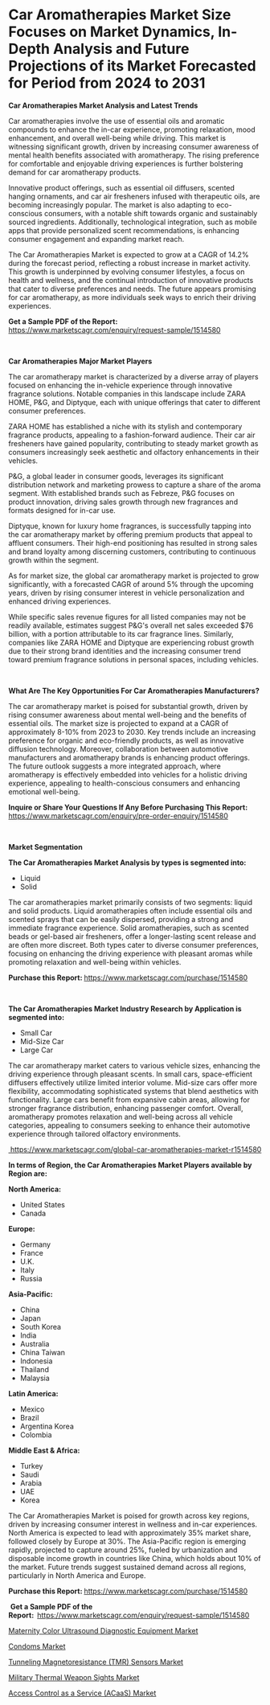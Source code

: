 <p><h1>Car Aromatherapies Market Size Focuses on Market Dynamics, In-Depth Analysis and Future Projections of its Market Forecasted for Period from 2024 to 2031</h1></p><p><strong>Car Aromatherapies Market Analysis and Latest Trends</strong></p>
<p><p>Car aromatherapies involve the use of essential oils and aromatic compounds to enhance the in-car experience, promoting relaxation, mood enhancement, and overall well-being while driving. This market is witnessing significant growth, driven by increasing consumer awareness of mental health benefits associated with aromatherapy. The rising preference for comfortable and enjoyable driving experiences is further bolstering demand for car aromatherapy products.</p><p>Innovative product offerings, such as essential oil diffusers, scented hanging ornaments, and car air fresheners infused with therapeutic oils, are becoming increasingly popular. The market is also adapting to eco-conscious consumers, with a notable shift towards organic and sustainably sourced ingredients. Additionally, technological integration, such as mobile apps that provide personalized scent recommendations, is enhancing consumer engagement and expanding market reach.</p><p>The Car Aromatherapies Market is expected to grow at a CAGR of 14.2% during the forecast period, reflecting a robust increase in market activity. This growth is underpinned by evolving consumer lifestyles, a focus on health and wellness, and the continual introduction of innovative products that cater to diverse preferences and needs. The future appears promising for car aromatherapy, as more individuals seek ways to enrich their driving experiences.</p></p>
<p><strong>Get a Sample PDF of the Report:&nbsp;</strong> <a href="https://www.marketscagr.com/enquiry/request-sample/1514580?utm_campaign=1683&utm_medium=2&utm_source=Github&utm_content=ia&utm_term=27102024&utm_id=car-aromatherapies">https://www.marketscagr.com/enquiry/request-sample/1514580</a></p>
<p>&nbsp;</p>
<p><strong>Car Aromatherapies Major Market Players</strong></p>
<p><p>The car aromatherapy market is characterized by a diverse array of players focused on enhancing the in-vehicle experience through innovative fragrance solutions. Notable companies in this landscape include ZARA HOME, P&G, and Diptyque, each with unique offerings that cater to different consumer preferences.</p><p>ZARA HOME has established a niche with its stylish and contemporary fragrance products, appealing to a fashion-forward audience. Their car air fresheners have gained popularity, contributing to steady market growth as consumers increasingly seek aesthetic and olfactory enhancements in their vehicles.</p><p>P&G, a global leader in consumer goods, leverages its significant distribution network and marketing prowess to capture a share of the aroma segment. With established brands such as Febreze, P&G focuses on product innovation, driving sales growth through new fragrances and formats designed for in-car use.</p><p>Diptyque, known for luxury home fragrances, is successfully tapping into the car aromatherapy market by offering premium products that appeal to affluent consumers. Their high-end positioning has resulted in strong sales and brand loyalty among discerning customers, contributing to continuous growth within the segment.</p><p>As for market size, the global car aromatherapy market is projected to grow significantly, with a forecasted CAGR of around 5% through the upcoming years, driven by rising consumer interest in vehicle personalization and enhanced driving experiences.</p><p>While specific sales revenue figures for all listed companies may not be readily available, estimates suggest P&G's overall net sales exceeded $76 billion, with a portion attributable to its car fragrance lines. Similarly, companies like ZARA HOME and Diptyque are experiencing robust growth due to their strong brand identities and the increasing consumer trend toward premium fragrance solutions in personal spaces, including vehicles.</p></p>
<p>&nbsp;</p>
<p><strong>What Are The Key Opportunities For Car Aromatherapies Manufacturers?</strong></p>
<p><p>The car aromatherapy market is poised for substantial growth, driven by rising consumer awareness about mental well-being and the benefits of essential oils. The market size is projected to expand at a CAGR of approximately 8-10% from 2023 to 2030. Key trends include an increasing preference for organic and eco-friendly products, as well as innovative diffusion technology. Moreover, collaboration between automotive manufacturers and aromatherapy brands is enhancing product offerings. The future outlook suggests a more integrated approach, where aromatherapy is effectively embedded into vehicles for a holistic driving experience, appealing to health-conscious consumers and enhancing emotional well-being.</p></p>
<p><strong>Inquire or Share Your Questions If Any Before Purchasing This Report:</strong> <a href="https://www.marketscagr.com/enquiry/pre-order-enquiry/1514580?utm_campaign=1683&utm_medium=2&utm_source=Github&utm_content=ia&utm_term=27102024&utm_id=car-aromatherapies">https://www.marketscagr.com/enquiry/pre-order-enquiry/1514580</a></p>
<p>&nbsp;</p>
<p><strong>Market Segmentation</strong></p>
<p><strong>The Car Aromatherapies Market Analysis by types is segmented into:</strong></p>
<p><ul><li>Liquid</li><li>Solid</li></ul></p>
<p><p>The car aromatherapies market primarily consists of two segments: liquid and solid products. Liquid aromatherapies often include essential oils and scented sprays that can be easily dispersed, providing a strong and immediate fragrance experience. Solid aromatherapies, such as scented beads or gel-based air fresheners, offer a longer-lasting scent release and are often more discreet. Both types cater to diverse consumer preferences, focusing on enhancing the driving experience with pleasant aromas while promoting relaxation and well-being within vehicles.</p></p>
<p><strong>Purchase this Report:&nbsp;</strong><a href="https://www.marketscagr.com/purchase/1514580?utm_campaign=1683&utm_medium=2&utm_source=Github&utm_content=ia&utm_term=27102024&utm_id=car-aromatherapies">https://www.marketscagr.com/purchase/1514580</a></p>
<p>&nbsp;</p>
<p><strong>The Car Aromatherapies Market Industry Research by Application is segmented into:</strong></p>
<p><ul><li>Small Car</li><li>Mid-Size Car</li><li>Large Car</li></ul></p>
<p><p>The car aromatherapy market caters to various vehicle sizes, enhancing the driving experience through pleasant scents. In small cars, space-efficient diffusers effectively utilize limited interior volume. Mid-size cars offer more flexibility, accommodating sophisticated systems that blend aesthetics with functionality. Large cars benefit from expansive cabin areas, allowing for stronger fragrance distribution, enhancing passenger comfort. Overall, aromatherapy promotes relaxation and well-being across all vehicle categories, appealing to consumers seeking to enhance their automotive experience through tailored olfactory environments.</p></p>
<p><a href="https://www.marketscagr.com/global-car-aromatherapies-market-r1514580?utm_campaign=1683&utm_medium=2&utm_source=Github&utm_content=ia&utm_term=27102024&utm_id=car-aromatherapies">&nbsp;https://www.marketscagr.com/global-car-aromatherapies-market-r1514580</a></p>
<p><strong>In terms of Region, the Car Aromatherapies Market Players available by Region are:</strong></p>
<p>
    <p> <strong> North America: </strong>
        <ul>
            <li>United States</li>
            <li>Canada</li>
        </ul>
        </p> 
    <p> <strong> Europe: </strong>
        <ul>
            <li>Germany</li>
            <li>France</li>
            <li>U.K.</li>
            <li>Italy</li>
            <li>Russia</li>
        </ul>
        </p> 
    <p> <strong> Asia-Pacific: </strong>
        <ul>
            <li>China</li>
            <li>Japan</li>
            <li>South Korea</li>
            <li>India</li>
            <li>Australia</li>
            <li>China Taiwan</li>
            <li>Indonesia</li>
            <li>Thailand</li>
            <li>Malaysia</li>
        </ul>
        </p> 
    <p> <strong> Latin America: </strong>
        <ul>
            <li>Mexico</li>
            <li>Brazil</li>
            <li>Argentina Korea</li>
            <li>Colombia</li>
        </ul>
        </p> 
    <p> <strong> Middle East & Africa: </strong>
        <ul>
            <li>Turkey</li>
            <li>Saudi</li>
            <li>Arabia</li>
            <li>UAE</li>
            <li>Korea</li>
        </ul>
    </p>
    </p>
<p><p>The Car Aromatherapies Market is poised for growth across key regions, driven by increasing consumer interest in wellness and in-car experiences. North America is expected to lead with approximately 35% market share, followed closely by Europe at 30%. The Asia-Pacific region is emerging rapidly, projected to capture around 25%, fueled by urbanization and disposable income growth in countries like China, which holds about 10% of the market. Future trends suggest sustained demand across all regions, particularly in North America and Europe.</p></p>
<p><strong>Purchase this Report: </strong><a href="https://www.marketscagr.com/purchase/1514580?utm_campaign=1683&utm_medium=2&utm_source=Github&utm_content=ia&utm_term=27102024&utm_id=car-aromatherapies">https://www.marketscagr.com/purchase/1514580</a></p>
<p>&nbsp;<strong>Get a Sample PDF of the Report:&nbsp;&nbsp;</strong><a href="https://www.marketscagr.com/enquiry/request-sample/1514580?utm_campaign=1683&utm_medium=2&utm_source=Github&utm_content=ia&utm_term=27102024&utm_id=car-aromatherapies">https://www.marketscagr.com/enquiry/request-sample/1514580</a></p>
<p><strong></strong></p>
<p><p><a href="https://github.com/AnnDiaz698/Market-Research-Report-List-1/blob/main/maternity-color-ultrasound-diagnostic-equipment-market.md?utm_campaign=1683&utm_medium=2&utm_source=Github&utm_content=ia&utm_term=27102024&utm_id=car-aromatherapies">Maternity Color Ultrasound Diagnostic Equipment Market</a></p><p><a href="https://www.linkedin.com/pulse/exploring-condoms-market-dynamics-global-trends-future-growth-y2hlc?utm_campaign=1683&utm_medium=2&utm_source=Github&utm_content=ia&utm_term=27102024&utm_id=car-aromatherapies">Condoms Market</a></p><p><a href="https://www.linkedin.com/pulse/strategic-roadmap-global-tunneling-magnetoresistance-tmr-stl3c?utm_campaign=1683&utm_medium=2&utm_source=Github&utm_content=ia&utm_term=27102024&utm_id=car-aromatherapies">Tunneling Magnetoresistance (TMR) Sensors Market</a></p><p><a href="https://issuu.com/reportprime-2/docs/military-thermal-weapon-sights-mark_3b0d8d7b4b4026?utm_campaign=1683&utm_medium=2&utm_source=Github&utm_content=ia&utm_term=27102024&utm_id=car-aromatherapies">Military Thermal Weapon Sights Market</a></p><p><a href="https://www.linkedin.com/pulse/global-access-control-service-acaas-market-trends-innovations-7w84c?utm_campaign=1683&utm_medium=2&utm_source=Github&utm_content=ia&utm_term=27102024&utm_id=car-aromatherapies">Access Control as a Service (ACaaS) Market</a></p></p>